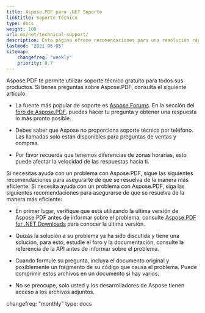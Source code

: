 ```yaml
---
title: Aspose.PDF para .NET Soporte
linktitle: Soporte Técnico
type: docs
weight: 100
url: es/net/technical-support/
description: Esta página ofrece recomendaciones para una resolución rápida y de calidad de tus tareas utilizando Aspose.PDF para .NET.
lastmod: "2021-06-05"
sitemap:
    changefreq: "weekly"
    priority: 0.7
---
```


Aspose.PDF te permite utilizar soporte técnico gratuito para todos sus productos. Si tienes preguntas sobre Aspose.PDF, consulta el siguiente artículo:

- La fuente más popular de soporte es [Aspose.Forums](https://forum.aspose.com/). En la sección del [foro de Aspose.PDF](https://forum.aspose.com/c/pdf/10), puedes hacer tu pregunta y obtener una respuesta lo más pronto posible.

- Debes saber que Aspose no proporciona soporte técnico por teléfono. Las llamadas solo están disponibles para preguntas de ventas y compras.

- Por favor recuerda que tenemos diferencias de zonas horarias, esto puede afectar la velocidad de las respuestas hacia ti.

Si necesitas ayuda con un problema con Aspose.PDF, sigue las siguientes recomendaciones para asegurarte de que se resuelva de la manera más eficiente:
Si necesita ayuda con un problema con Aspose.PDF, siga las siguientes recomendaciones para asegurarse de que se resuelva de la manera más eficiente:

- En primer lugar, verifique que está utilizando la última versión de Aspose.PDF antes de informar sobre el problema, consulte [Aspose.PDF for .NET Downloads](https://www.nuget.org/packages/Aspose.PDF/) para conocer la última versión.

- Quizás la solución a su problema ya ha sido discutida y tiene una solución, para esto, estudie el foro y la documentación, consulte la referencia de la API antes de informar sobre el problema.

- Cuando formule su pregunta, incluya el documento original y posiblemente un fragmento de su código que causa el problema. Puede comprimir estos archivos en un documento si hay varios.

- No se preocupe, solo usted y los desarrolladores de Aspose tienen acceso a los archivos adjuntos.

changefreq: "monthly"
type: docs
